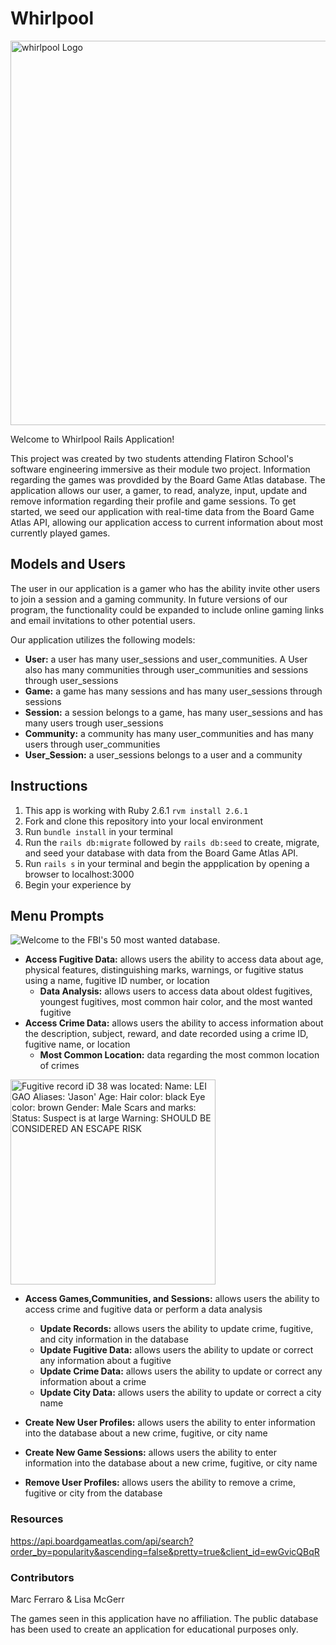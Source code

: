 # **Whirlpool**

<img width="615" alt="whirlpool Logo" src="https://user-images.githubusercontent.com/73184313/106222411-1aad5f80-61a5-11eb-926f-88a21d81b97e.png">


Welcome to Whirlpool Rails Application! 

This project was created by two students attending Flatiron School's software engineering immersive as their module two project. Information regarding the games was provdided by the Board Game Atlas database. The application allows our user, a gamer, to read, analyze, input, update and remove information regarding their profile and game sessions. To get started, we seed our application with real-time data from the Board Game Atlas API, allowing our application access to current information about most currently played games.


## **Models and Users**
The user in our application is a gamer who has the ability invite other users to join a session and a gaming community. In future versions of our program, the functionality could be expanded to include online gaming links and email invitations to other potential users.

Our application utilizes the following models:

- **User:** a user has many user_sessions and user_communities. A User also has many communities through user_communities and sessions through user_sessions
- **Game:** a game has many sessions and has many user_sessions through sessions
- **Session:** a session belongs to a game, has many user_sessions and has many users trough user_sessions
- **Community:** a community has many user_communities and has many users through user_communities 
- **User_Session:** a user_sessions belongs to a user and a community 


## **Instructions**

1. This app is working with Ruby 2.6.1 ``` rvm install 2.6.1 ```
2. Fork and clone this repository into your local environment
3. Run ``` bundle install ``` in your terminal 
4. Run the ``` rails db:migrate ```  followed by ``` rails db:seed ``` to create, migrate, and seed your database with data from the Board Game Atlas API. 
5. Run ``` rails s ``` in your terminal and begin the appplication by opening a browser to localhost:3000
6. Begin your experience by 


## **Menu Prompts**

![Welcome to the FBI's 50 most wanted database.](https://user-images.githubusercontent.com/73184313/104022455-ecc89280-5185-11eb-8483-c73971045781.jpg)

  - **Access Fugitive Data:** allows users the ability to access data about age, physical features, distinguishing marks, warnings, or fugitive status using a name, fugitive ID number, or location
      - **Data Analysis:** allows users to access data about oldest fugitives, youngest fugitives, most common hair color, and the most wanted fugitive
  - **Access Crime Data:** allows users the ability to access information about the description, subject, reward, and date recorded using a crime ID, fugitive name, or location
      - **Most Common Location:** data regarding the most common location of crimes

<img width="328" alt="Fugitive record iD 38 was located:
Name: LEI GAO
Aliases: 'Jason'
Age: 
Hair color: black
Eye color: brown
Gender: Male
Scars and marks:
Status: Suspect is at large
Warning: SHOULD BE CONSIDERED AN ESCAPE RISK
" src="https://user-images.githubusercontent.com/73184313/104024522-dd971400-5188-11eb-862c-d2a72bb3577c.png"> 

- **Access Games,Communities, and Sessions:** allows users the ability to access crime and fugitive data or perform a data analysis
    - **Update Records:** allows users the ability to update crime, fugitive, and city information in the database
    - **Update Fugitive Data:** allows users the ability to update or correct any information about a fugitive
    - **Update Crime Data:** allows users the ability to update or correct any information about a crime
    - **Update City Data:** allows users the ability to update or correct a city name

- **Create New User Profiles:** allows users the ability to enter information into the database about a new crime, fugitive, or city name 

- **Create New Game Sessions:** allows users the ability to enter information into the database about a new crime, fugitive, or city name 

- **Remove User Profiles:** allows users the ability to remove a crime, fugitive or city from the database

### Resources
https://api.boardgameatlas.com/api/search?order_by=popularity&ascending=false&pretty=true&client_id=ewGvicQBqR 

### Contributors
Marc Ferraro & Lisa McGerr

The games seen in this application have no affiliation. The public database has been used to create an application for educational purposes only.
